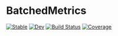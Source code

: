 # BatchedMetrics

[![Stable](https://img.shields.io/badge/docs-stable-blue.svg)](https://JoshuaBillson.github.io/BatchedMetrics.jl/stable/)
[![Dev](https://img.shields.io/badge/docs-dev-blue.svg)](https://JoshuaBillson.github.io/BatchedMetrics.jl/dev/)
[![Build Status](https://github.com/JoshuaBillson/BatchedMetrics.jl/actions/workflows/CI.yml/badge.svg?branch=main)](https://github.com/JoshuaBillson/BatchedMetrics.jl/actions/workflows/CI.yml?query=branch%3Amain)
[![Coverage](https://codecov.io/gh/JoshuaBillson/BatchedMetrics.jl/branch/main/graph/badge.svg)](https://codecov.io/gh/JoshuaBillson/BatchedMetrics.jl)
